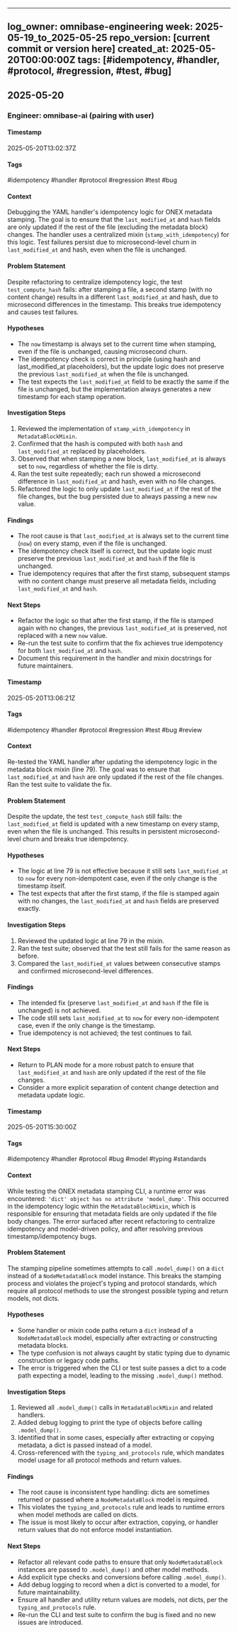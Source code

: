 <!-- === OmniNode:Metadata ===
author: OmniNode Team
copyright: OmniNode Team
created_at: '2025-05-28T12:40:26.031163'
description: Stamped by ONEX
entrypoint: python://debug_log_2025_05_20.md
hash: 54f60077240b752f41913cede1df89a6904a445533b2f708c823c0c577752cb0
last_modified_at: '2025-05-29T11:50:14.705906+00:00'
lifecycle: active
meta_type: tool
metadata_version: 0.1.0
name: debug_log_2025_05_20.md
namespace: omnibase.debug_log_2025_05_20
owner: OmniNode Team
protocol_version: 0.1.0
runtime_language_hint: python>=3.11
schema_version: 0.1.0
state_contract: state_contract://default
tools: null
uuid: 610131d2-5ea4-49a4-ba05-9943678cbda9
version: 1.0.0

<!-- === /OmniNode:Metadata === -->


---
log_owner: omnibase-engineering
week: 2025-05-19_to_2025-05-25
repo_version: [current commit or version here]
created_at: 2025-05-20T00:00:00Z
tags: [#idempotency, #handler, #protocol, #regression, #test, #bug]
---

## 2025-05-20

### Engineer: omnibase-ai (pairing with user)

#### Timestamp
2025-05-20T13:02:37Z

#### Tags
#idempotency #handler #protocol #regression #test #bug

#### Context
Debugging the YAML handler's idempotency logic for ONEX metadata stamping. The goal is to ensure that the `last_modified_at` and `hash` fields are only updated if the rest of the file (excluding the metadata block) changes. The handler uses a centralized mixin (`stamp_with_idempotency`) for this logic. Test failures persist due to microsecond-level churn in `last_modified_at` and hash, even when the file is unchanged.

#### Problem Statement
Despite refactoring to centralize idempotency logic, the test `test_compute_hash` fails: after stamping a file, a second stamp (with no content change) results in a different `last_modified_at` and hash, due to microsecond differences in the timestamp. This breaks true idempotency and causes test failures.

#### Hypotheses
- The `now` timestamp is always set to the current time when stamping, even if the file is unchanged, causing microsecond churn.
- The idempotency check is correct in principle (using hash and last_modified_at placeholders), but the update logic does not preserve the previous `last_modified_at` when the file is unchanged.
- The test expects the `last_modified_at` field to be exactly the same if the file is unchanged, but the implementation always generates a new timestamp for each stamp operation.

#### Investigation Steps
1. Reviewed the implementation of `stamp_with_idempotency` in `MetadataBlockMixin`.
2. Confirmed that the hash is computed with both `hash` and `last_modified_at` replaced by placeholders.
3. Observed that when stamping a new block, `last_modified_at` is always set to `now`, regardless of whether the file is dirty.
4. Ran the test suite repeatedly; each run showed a microsecond difference in `last_modified_at` and hash, even with no file changes.
5. Refactored the logic to only update `last_modified_at` if the rest of the file changes, but the bug persisted due to always passing a new `now` value.

#### Findings
- The root cause is that `last_modified_at` is always set to the current time (`now`) on every stamp, even if the file is unchanged.
- The idempotency check itself is correct, but the update logic must preserve the previous `last_modified_at` and `hash` if the file is unchanged.
- True idempotency requires that after the first stamp, subsequent stamps with no content change must preserve all metadata fields, including `last_modified_at` and `hash`.

#### Next Steps
- Refactor the logic so that after the first stamp, if the file is stamped again with no changes, the previous `last_modified_at` is preserved, not replaced with a new `now` value.
- Re-run the test suite to confirm that the fix achieves true idempotency for both `last_modified_at` and `hash`.
- Document this requirement in the handler and mixin docstrings for future maintainers.

#### Timestamp
2025-05-20T13:06:21Z

#### Tags
#idempotency #handler #protocol #regression #test #bug #review

#### Context
Re-tested the YAML handler after updating the idempotency logic in the metadata block mixin (line 79). The goal was to ensure that `last_modified_at` and `hash` are only updated if the rest of the file changes. Ran the test suite to validate the fix.

#### Problem Statement
Despite the update, the test `test_compute_hash` still fails: the `last_modified_at` field is updated with a new timestamp on every stamp, even when the file is unchanged. This results in persistent microsecond-level churn and breaks true idempotency.

#### Hypotheses
- The logic at line 79 is not effective because it still sets `last_modified_at` to `now` for every non-idempotent case, even if the only change is the timestamp itself.
- The test expects that after the first stamp, if the file is stamped again with no changes, the `last_modified_at` and `hash` fields are preserved exactly.

#### Investigation Steps
1. Reviewed the updated logic at line 79 in the mixin.
2. Ran the test suite; observed that the test still fails for the same reason as before.
3. Compared the `last_modified_at` values between consecutive stamps and confirmed microsecond-level differences.

#### Findings
- The intended fix (preserve `last_modified_at` and `hash` if the file is unchanged) is not achieved.
- The code still sets `last_modified_at` to `now` for every non-idempotent case, even if the only change is the timestamp.
- True idempotency is not achieved; the test continues to fail.

#### Next Steps
- Return to PLAN mode for a more robust patch to ensure that `last_modified_at` and `hash` are only updated if the rest of the file changes.
- Consider a more explicit separation of content change detection and metadata update logic.

#### Timestamp
2025-05-20T15:30:00Z

#### Tags
#idempotency #handler #protocol #bug #model #typing #standards

#### Context
While testing the ONEX metadata stamping CLI, a runtime error was encountered: `'dict' object has no attribute 'model_dump'`. This occurred in the idempotency logic within the `MetadataBlockMixin`, which is responsible for ensuring that metadata fields are only updated if the file body changes. The error surfaced after recent refactoring to centralize idempotency and model-driven policy, and after resolving previous timestamp/idempotency bugs.

#### Problem Statement
The stamping pipeline sometimes attempts to call `.model_dump()` on a `dict` instead of a `NodeMetadataBlock` model instance. This breaks the stamping process and violates the project's typing and protocol standards, which require all protocol methods to use the strongest possible typing and return models, not dicts.

#### Hypotheses
- Some handler or mixin code paths return a `dict` instead of a `NodeMetadataBlock` model, especially after extracting or constructing metadata blocks.
- The type confusion is not always caught by static typing due to dynamic construction or legacy code paths.
- The error is triggered when the CLI or test suite passes a dict to a code path expecting a model, leading to the missing `.model_dump()` method.

#### Investigation Steps
1. Reviewed all `.model_dump()` calls in `MetadataBlockMixin` and related handlers.
2. Added debug logging to print the type of objects before calling `.model_dump()`.
3. Identified that in some cases, especially after extracting or copying metadata, a dict is passed instead of a model.
4. Cross-referenced with the `typing_and_protocols` rule, which mandates model usage for all protocol methods and return values.

#### Findings
- The root cause is inconsistent type handling: dicts are sometimes returned or passed where a `NodeMetadataBlock` model is required.
- This violates the `typing_and_protocols` rule and leads to runtime errors when model methods are called on dicts.
- The issue is most likely to occur after extraction, copying, or handler return values that do not enforce model instantiation.

#### Next Steps
- Refactor all relevant code paths to ensure that only `NodeMetadataBlock` instances are passed to `.model_dump()` and other model methods.
- Add explicit type checks and conversions before calling `.model_dump()`.
- Add debug logging to record when a dict is converted to a model, for future maintainability.
- Ensure all handler and utility return values are models, not dicts, per the `typing_and_protocols` rule.
- Re-run the CLI and test suite to confirm the bug is fixed and no new issues are introduced.
